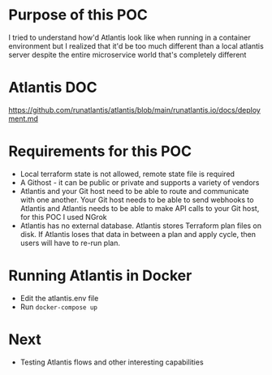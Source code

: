 # Purpose of this POC

I tried to understand how'd Atlantis look like when running in a container environment but I realized that it'd be too much different than a local atlantis server despite the entire microservice world that's completely different

# Atlantis DOC

https://github.com/runatlantis/atlantis/blob/main/runatlantis.io/docs/deployment.md

# Requirements for this POC

- Local terraform state  is not allowed, remote state file is required
- A Githost - it can be public or private and supports a variety of vendors
- Atlantis and your Git host need to be able to route and communicate with one another. Your Git host needs to be able to send webhooks to Atlantis and Atlantis needs to be able to make API calls to your Git host, for this POC I used NGrok
- Atlantis has no external database. Atlantis stores Terraform plan files on disk. If Atlantis loses that data in between a plan and apply cycle, then users will have to re-run plan.

# Running Atlantis in Docker

- Edit the atlantis.env file
- Run `docker-compose up`

# Next

- Testing Atlantis flows and other interesting capabilities

